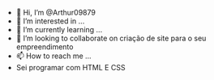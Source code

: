 - 👋 Hi, I’m @Arthur09879
- 👀 I’m interested in ...
- 🌱 I’m currently learning ...
- 💞️ I’m looking to collaborate on  criação de  site para o seu empreendimento
- 📫 How to reach me ...
- Sei programar com HTML E CSS
<!---
Arthur09879/Arthur09879 is a ✨ special ✨ repository because its `README.md` (this file) appears on your GitHub profile.
You can click the Preview link to take a look at your changes.
--->
